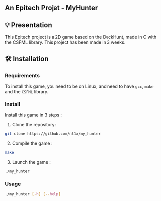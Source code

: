 An Epitech Projet - MyHunter
----

## 💡 Presentation
This Epitech project is a 2D game based on the DuckHunt, made in C with the CSFML library.
This project has been made in 3 weeks.

## 🛠️ Installation

### Requirements

To install this game, you need to be on Linux, and need to have `gcc`,  `make` and the `CSFML` library.

### Install

Install this game in 3 steps :

1. Clone the repository :
```bash
git clone https://github.com/nl1x/my_hunter
```

 2. Compile the game :
```bash
make
```

 3. Launch the game :
```
./my_hunter
```

### Usage
```bash
./my_hunter [-h] [--help]
```
